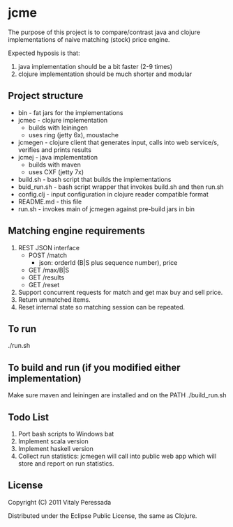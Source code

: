 # jcme
The purpose of this project is to compare/contrast java and clojure implementations
of naive matching (stock) price engine. 

Expected hyposis is that:
1. java implementation should be a bit faster (2-9 times)
2. clojure implementation should be much shorter and modular

## Project structure
* bin - fat jars for the implementations
* jcmec - clojure implementation
    * builds with leiningen
    * uses ring (jetty 6x), moustache
* jcmegen - clojure client that generates input, calls into web service/s, verifies and prints results
* jcmej - java implementation
    * builds with maven
    * uses CXF (jetty 7x)
* build.sh - bash script that builds the implementations
* buid_run.sh - bash script wrapper that invokes build.sh and then run.sh
* config.clj - input configuration in clojure reader compatible format
* README.md - this file
* run.sh - invokes main of jcmegen against pre-build jars in bin

## Matching engine requirements
1. REST JSON interface
    * POST /match
        * json: orderId (B|S plus sequence number), price
    * GET /max/B|S
    * GET /results
    * GET /reset
2. Support concurrent requests for match and get max buy and sell price.
3. Return unmatched items.
4. Reset internal state so matching session can be repeated.

## To run
./run.sh

## To build and run (if you modified either implementation)
Make sure maven and leiningen are installed and on the PATH
./build_run.sh

## Todo List
1. Port bash scripts to Windows bat
2. Implement scala version
3. Implement haskell version
4. Collect run statistics: jcmegen will call into public web app which will store and report on
run statistics.

## License
Copyright (C) 2011 Vitaly Peressada

Distributed under the Eclipse Public License, the same as Clojure.
